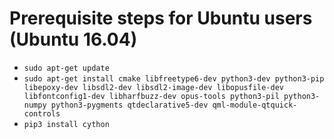 # Prerequisite steps for Ubuntu users (Ubuntu 16.04)

 - `sudo apt-get update`
 - `sudo apt-get install cmake libfreetype6-dev python3-dev python3-pip libepoxy-dev libsdl2-dev libsdl2-image-dev libopusfile-dev libfontconfig1-dev libharfbuzz-dev opus-tools python3-pil python3-numpy python3-pygments qtdeclarative5-dev qml-module-qtquick-controls`
 - `pip3 install cython`
